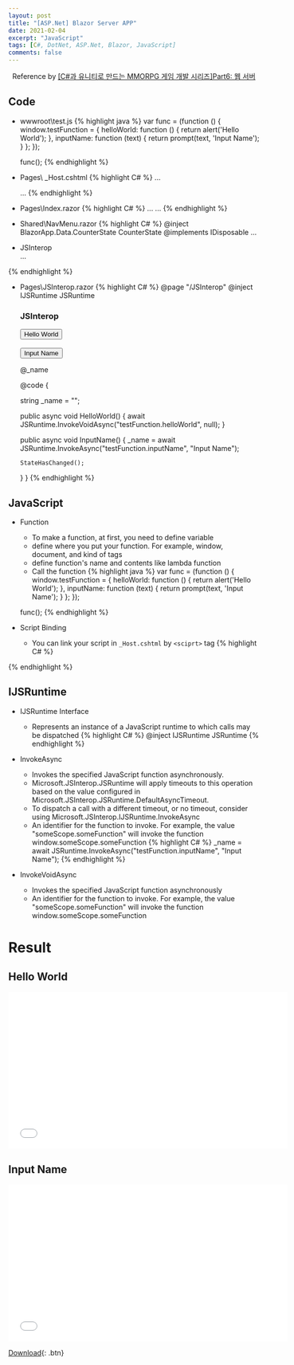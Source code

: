 ```yaml
---
layout: post
title: "[ASP.Net] Blazor Server APP"
date: 2021-02-04
excerpt: "JavaScript"
tags: [C#, DotNet, ASP.Net, Blazor, JavaScript]
comments: false
---
```


<center>Reference by <a href="https://www.inflearn.com/course/%EC%9C%A0%EB%8B%88%ED%8B%B0-MMORPG-%EA%B0%9C%EB%B0%9C-part6/dashboard">[C#과 유니티로 만드는 MMORPG 게임 개발 시리즈]Part6: 웹 서버</a></center>


## Code
* wwwroot\test.js
{% highlight java %}
  var func = (function () {
    window.testFunction = {
      helloWorld: function () {
        return alert('Hello World');
      },
      inputName: function (text) {
        return prompt(text, 'Input Name');
      }
    };
  });

  func();
{% endhighlight %}

* Pages\ _Host.cshtml
{% highlight C# %}
  ...
  <script src="test.js"></script>
  ...
{% endhighlight %}

* Pages\Index.razor
{% highlight C# %}
  ...
  <Counter></Counter>
  ...
{% endhighlight %}

* Shared\NavMenu.razor
{% highlight C# %}
  @inject BlazorApp.Data.CounterState CounterState
  @implements IDisposable
  ...
  <li class="nav-item px-3">
    <NavLink class="nav-link" href="JSInterop">
      <span class="oi oi-list-rich" aria-hidden="true"></span> JSInterop
    </NavLink>
  </li>
  ...
{% endhighlight %}

* Pages\JSInterop.razor
{% highlight C# %}
  @page "/JSInterop"
  @inject IJSRuntime JSRuntime

  <h3>JSInterop</h3>
  <div>
    <button type="button" class="btn btn-primary" @onclick="HelloWorld">
      Hello World
    </button>
  </div>

  <br />
  <div>
    <button type="button" class="btn btn-primary" @onclick="InputName">
      Input Name
    </button>
    <p>@_name</p>
  </div>

  @code {

    string _name = "";

    public async void HelloWorld()
    {
      await JSRuntime.InvokeVoidAsync("testFunction.helloWorld", null);
    }

    public async void InputName()
    {
      _name = await JSRuntime.InvokeAsync<string>("testFunction.inputName", "Input Name");

      StateHasChanged();
    }
  }
{% endhighlight %}


## JavaScript
* Function
  - To make a function, at first, you need to define variable
  - define where you put your function. For example, window, document, and kind of tags
  - define function's name and contents like lambda function
  - Call the function
{% highlight java %}
  var func = (function () {
    window.testFunction = {
      helloWorld: function () {
        return alert('Hello World');
      },
      inputName: function (text) {
        return prompt(text, 'Input Name');
      }
    };
  });

  func();
{% endhighlight %}

* Script Binding
  - You can link your script in `_Host.cshtml` by `<sciprt>` tag
{% highlight C# %}
  <script src="test.js"></script>
{% endhighlight %}


## IJSRuntime
* IJSRuntime Interface
  - Represents an instance of a JavaScript runtime to which calls may be dispatched
{% highlight C# %}
  @inject IJSRuntime JSRuntime
{% endhighlight %}

* InvokeAsync<TValue>
  - Invokes the specified JavaScript function asynchronously.
  - Microsoft.JSInterop.JSRuntime will apply timeouts to this operation based on the value configured in Microsoft.JSInterop.JSRuntime.DefaultAsyncTimeout. 
  - To dispatch a call with a different timeout, or no timeout, consider using Microsoft.JSInterop.IJSRuntime.InvokeAsync
  - An identifier for the function to invoke. For example, the value "someScope.someFunction" will invoke the function window.someScope.someFunction
{% highlight C# %}
  _name = await JSRuntime.InvokeAsync<string>("testFunction.inputName", "Input Name");
{% endhighlight %}

* InvokeVoidAsync
  - Invokes the specified JavaScript function asynchronously
  - An identifier for the function to invoke. For example, the value "someScope.someFunction" will invoke the function window.someScope.someFunction


# Result

## Hello World
<iframe width="560" height="315" src="/assets/video/posts/aspdotnet_blazorapp/BlazorApp-JavaScript-HelloWorld.mp4" frameborder="0"> </iframe>

## Input Name
<iframe width="560" height="315" src="/assets/video/posts/aspdotnet_blazorapp/BlazorApp-JavaScript-InputName.mp4" frameborder="0"> </iframe>

[Download](https://github.com/leehuhlee/CShap){: .btn}
